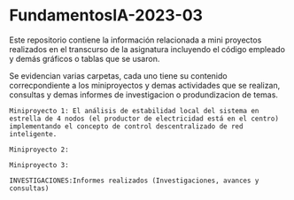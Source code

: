 # FundamentosIA-2023-03
Este repositorio contiene la información relacionada a mini proyectos realizados en el transcurso de la asignatura incluyendo el código empleado y demás gráficos o tablas que se usaron.

Se evidencian varias carpetas, cada uno tiene su contenido correcpondiente a los miniproyectos y demas actividades que se realizan, consultas y demas informes de investigacion o produndizacion de temas.

```
Miniproyecto 1: El análisis de estabilidad local del sistema en estrella de 4 nodos (el productor de electricidad está en el centro) implementando el concepto de control descentralizado de red inteligente.
```
```
Miniproyecto 2: 
```
```
Miniproyecto 3: 
```
```
INVESTIGACIONES:Informes realizados (Investigaciones, avances y consultas)
```

